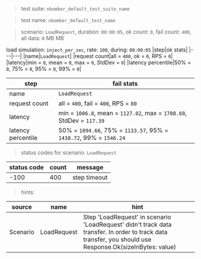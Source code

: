 > test suite: `nbomber_default_test_suite_name`

> test name: `nbomber_default_test_name`

> scenario: `LoadRequest`, duration: `00:00:05`, ok count: `0`, fail count: `400`, all data: `0` MB MB

load simulation: `inject_per_sec`, rate: `100`, during: `00:00:05`
|step|ok stats|
|---|---|
|name|`LoadRequest`|
|request count|all = `400`, ok = `0`, RPS = `0`|
|latency|min = `0`, mean = `0`, max = `0`, StdDev = `0`|
|latency percentile|50% = `0`, 75% = `0`, 95% = `0`, 99% = `0`|

|step|fail stats|
|---|---|
|name|`LoadRequest`|
|request count|all = `400`, fail = `400`, RPS = `80`|
|latency|min = `1006.8`, mean = `1127.02`, max = `1708.68`, StdDev = `117.39`|
|latency percentile|50% = `1094.66`, 75% = `1133.57`, 95% = `1438.72`, 99% = `1546.24`|
> status codes for scenario: `LoadRequest`

|status code|count|message|
|---|---|---|
|-100|400|step timeout|

> hints:

|source|name|hint|
|---|---|---|
|Scenario|LoadRequest|Step 'LoadRequest' in scenario 'LoadRequest' didn't track data transfer. In order to track data transfer, you should use Response.Ok(sizeInBytes: value)|
